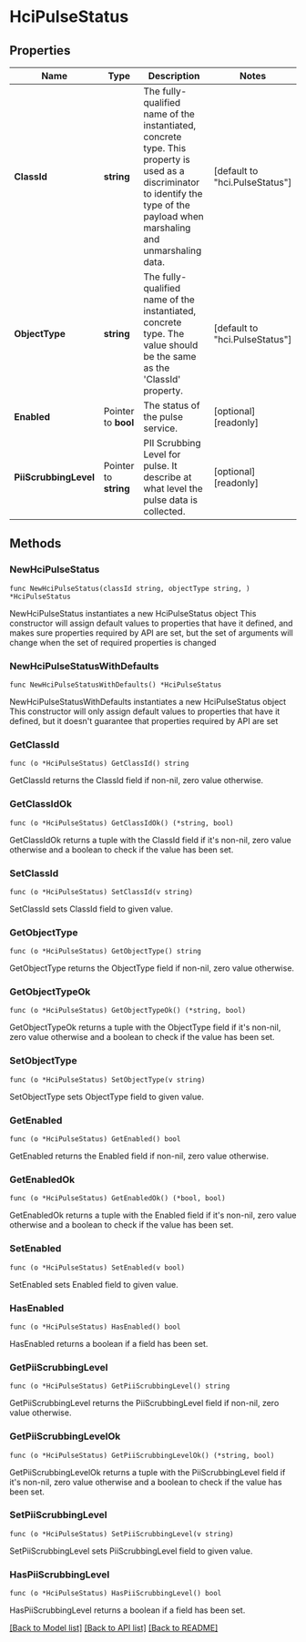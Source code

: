 # HciPulseStatus

## Properties

Name | Type | Description | Notes
------------ | ------------- | ------------- | -------------
**ClassId** | **string** | The fully-qualified name of the instantiated, concrete type. This property is used as a discriminator to identify the type of the payload when marshaling and unmarshaling data. | [default to "hci.PulseStatus"]
**ObjectType** | **string** | The fully-qualified name of the instantiated, concrete type. The value should be the same as the &#39;ClassId&#39; property. | [default to "hci.PulseStatus"]
**Enabled** | Pointer to **bool** | The status of the pulse service. | [optional] [readonly] 
**PiiScrubbingLevel** | Pointer to **string** | PII Scrubbing Level for pulse. It describe at what level the pulse data is collected. | [optional] [readonly] 

## Methods

### NewHciPulseStatus

`func NewHciPulseStatus(classId string, objectType string, ) *HciPulseStatus`

NewHciPulseStatus instantiates a new HciPulseStatus object
This constructor will assign default values to properties that have it defined,
and makes sure properties required by API are set, but the set of arguments
will change when the set of required properties is changed

### NewHciPulseStatusWithDefaults

`func NewHciPulseStatusWithDefaults() *HciPulseStatus`

NewHciPulseStatusWithDefaults instantiates a new HciPulseStatus object
This constructor will only assign default values to properties that have it defined,
but it doesn't guarantee that properties required by API are set

### GetClassId

`func (o *HciPulseStatus) GetClassId() string`

GetClassId returns the ClassId field if non-nil, zero value otherwise.

### GetClassIdOk

`func (o *HciPulseStatus) GetClassIdOk() (*string, bool)`

GetClassIdOk returns a tuple with the ClassId field if it's non-nil, zero value otherwise
and a boolean to check if the value has been set.

### SetClassId

`func (o *HciPulseStatus) SetClassId(v string)`

SetClassId sets ClassId field to given value.


### GetObjectType

`func (o *HciPulseStatus) GetObjectType() string`

GetObjectType returns the ObjectType field if non-nil, zero value otherwise.

### GetObjectTypeOk

`func (o *HciPulseStatus) GetObjectTypeOk() (*string, bool)`

GetObjectTypeOk returns a tuple with the ObjectType field if it's non-nil, zero value otherwise
and a boolean to check if the value has been set.

### SetObjectType

`func (o *HciPulseStatus) SetObjectType(v string)`

SetObjectType sets ObjectType field to given value.


### GetEnabled

`func (o *HciPulseStatus) GetEnabled() bool`

GetEnabled returns the Enabled field if non-nil, zero value otherwise.

### GetEnabledOk

`func (o *HciPulseStatus) GetEnabledOk() (*bool, bool)`

GetEnabledOk returns a tuple with the Enabled field if it's non-nil, zero value otherwise
and a boolean to check if the value has been set.

### SetEnabled

`func (o *HciPulseStatus) SetEnabled(v bool)`

SetEnabled sets Enabled field to given value.

### HasEnabled

`func (o *HciPulseStatus) HasEnabled() bool`

HasEnabled returns a boolean if a field has been set.

### GetPiiScrubbingLevel

`func (o *HciPulseStatus) GetPiiScrubbingLevel() string`

GetPiiScrubbingLevel returns the PiiScrubbingLevel field if non-nil, zero value otherwise.

### GetPiiScrubbingLevelOk

`func (o *HciPulseStatus) GetPiiScrubbingLevelOk() (*string, bool)`

GetPiiScrubbingLevelOk returns a tuple with the PiiScrubbingLevel field if it's non-nil, zero value otherwise
and a boolean to check if the value has been set.

### SetPiiScrubbingLevel

`func (o *HciPulseStatus) SetPiiScrubbingLevel(v string)`

SetPiiScrubbingLevel sets PiiScrubbingLevel field to given value.

### HasPiiScrubbingLevel

`func (o *HciPulseStatus) HasPiiScrubbingLevel() bool`

HasPiiScrubbingLevel returns a boolean if a field has been set.


[[Back to Model list]](../README.md#documentation-for-models) [[Back to API list]](../README.md#documentation-for-api-endpoints) [[Back to README]](../README.md)


